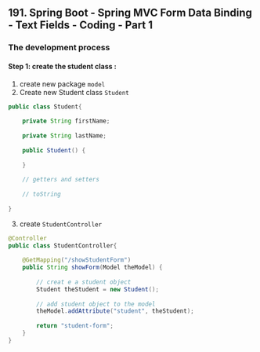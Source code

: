 ## 191. Spring Boot - Spring MVC Form Data Binding - Text Fields - Coding - Part 1

### The development process 

#### Step 1: create the student class : 
1. create new package `model`
2. Create new Student class `Student`
```java
public class Student{
    
    private String firstName; 
    
    private String lastName; 
    
    public Student() {
        
    }
    
    // getters and setters
    
    // toString
    
}
```
3. create `StudentController`
```java
@Controller
public class StudentController{
    
    @GetMapping("/showStudentForm")
    public String showForm(Model theModel) {
        
        // creat e a student object 
        Student theStudent = new Student(); 
        
        // add student object to the model 
        theModel.addAttribute("student", theStudent); 
        
        return "student-form"; 
    }
}
```